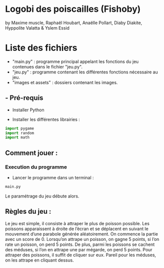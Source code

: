 # Logobi des poiscailles (Fishoby)

by Maxime muscle, Raphaël Houbart, Anaëlle Pollart, Diaby Diakite, Hyppolite Valatta & Yslem Essid

# Liste des fichiers

- "main.py" : programme principal appelant les fonctions du jeu contenues dans le fichier "jeu.py".
- "jeu.py" : programme contenant les différentes fonctions nécessaire au jeu.
- "images et assets" : dossiers contenant les images.

## - Pré-requis 

- Installer Python

- Installer les différentes librairies :

```python
import pygame
import random
import math 
``` 


## Comment jouer :

### Execution du programme

- Lancer le programme dans un terminal :

```python 
main.py
```

Le paramétrage du jeu débute alors.

## Règles du jeu :
Le jeu est simple, il consiste à attraper le plus de poisson possible. Les poissons apparaissent à droite 
de l’écran et se déplacent en suivant le mouvement d’une parabole générée aléatoirement. On 
commence la partie avec un score de 0. Lorsqu’on attrape un poisson, on gagne 5 points, si l’on rate 
un poisson, on perd 5 points. De plus, parmi les poissons se cachent des méduses, si l’on en attrape 
une par mégarde, on perd 5 points. Pour attraper des poissons, il suffit de cliquer sur eux. Pareil pour 
les méduses, on les attrape en cliquant dessus. 

